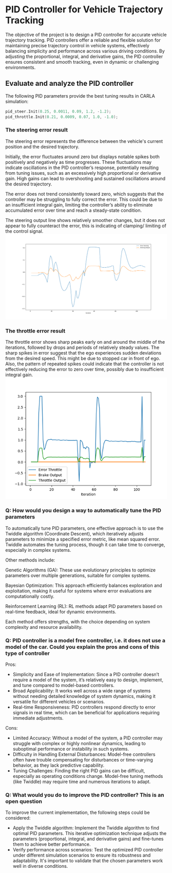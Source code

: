 # PID Controller for Vehicle Trajectory Tracking
The objective of the project is to design a PID controller for accurate vehicle trajectory tracking. PID controllers offer a reliable and flexible solution for maintaining precise trajectory control in vehicle systems, effectively balancing simplicity and performance across various driving conditions. By adjusting the proportional, integral, and derivative gains, the PID controller ensures consistent and smooth tracking, even in dynamic or challenging environments.

## Evaluate and analyze the PID controller
The following PID parameters provide the best tuning results in CARLA simulation:
```cpp
pid_steer.Init(0.25, 0.0011, 0.09, 1.2, -1.2);
pid_throttle.Init(0.21, 0.0009, 0.07, 1.0, -1.0);
```
### The steering error result
The steering error represents the difference between the vehicle's current position and the desired trajectory.

Initially, the error fluctuates around zero but displays notable spikes both positively and negatively as time progresses. These fluctuations may indicate oscillations in the PID controller’s response, potentially resulting from tuning issues, such as an excessively high proportional or derivative gain. High gains can lead to overshooting and sustained oscillations around the desired trajectory.

The error does not trend consistently toward zero, which suggests that the controller may be struggling to fully correct the error. This could be due to an insufficient integral gain, limiting the controller’s ability to eliminate accumulated error over time and reach a steady-state condition.

The steering output line shows relatively smoother changes, but it does not appear to fully counteract the error, this is indicating of clamping/ limiting of the control signal.
![Stering error](imgs/result_1.png)

### The throttle error result
The throttle error shows sharp peaks early on and around the middle of the iterations, followed by drops and periods of relatively steady values.
The sharp spikes in error suggest that the ego experiences sudden deviations from the desired speed. This might be due to stopped car in front of ego. Also, the pattern of repeated spikes could indicate that the controller is not effectively reducing the error to zero over time, possibly due to insufficient integral gain.
![Throttle error](imgs/result_2.png)

### Q: How would you design a way to automatically tune the PID parameters
To automatically tune PID parameters, one effective approach is to use the Twiddle algorithm (Coordinate Descent), which iteratively adjusts parameters to minimize a specified error metric, like mean squared error. Twiddle automates the tuning process, though it can take time to converge, especially in complex systems.

Other methods include:

Genetic Algorithms (GA): These use evolutionary principles to optimize parameters over multiple generations, suitable for complex systems.

Bayesian Optimization: This approach efficiently balances exploration and exploitation, making it useful for systems where error evaluations are computationally costly.

Reinforcement Learning (RL): RL methods adapt PID parameters based on real-time feedback, ideal for dynamic environments.

Each method offers strengths, with the choice depending on system complexity and resource availability.

### Q: PID controller is a model free controller, i.e. it does not use a model of the car. Could you explain the pros and cons of this type of controller
Pros:
- Simplicity and Ease of Implementation: Since a PID controller doesn’t require a model of the system, it’s relatively easy to design, implement, and tune compared to model-based controllers.
- Broad Applicability: It works well across a wide range of systems without needing detailed knowledge of system dynamics, making it versatile for different vehicles or scenarios.
- Real-time Responsiveness: PID controllers respond directly to error signals in real time, which can be beneficial for applications requiring immediate adjustments.

Cons:
- Limited Accuracy: Without a model of the system, a PID controller may struggle with complex or highly nonlinear dynamics, leading to suboptimal performance or instability in such systems.
- Difficulty in Handling External Disturbances: Model-free controllers often have trouble compensating for disturbances or time-varying behavior, as they lack predictive capability.
- Tuning Challenges: Finding the right PID gains can be difficult, especially as operating conditions change. Model-free tuning methods (like Twiddle) may require time and numerous iterations to adapt.

### Q: What would you do to improve the PID controller? This is an open question
To improve the current implementation, the following steps could be considered:
- Apply the Twiddle algorithm: Implement the Twiddle algorithm to find optimal PID parameters. This iterative optimization technique adjusts the parameters (proportional, integral, and derivative gains) and fine-tunes them to achieve better performance.
- Verify performance across scenarios: Test the optimized PID controller under different simulation scenarios to ensure its robustness and adaptability. It's important to validate that the chosen parameters work well in diverse conditions.